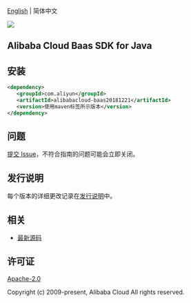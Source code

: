[English](README.md) | 简体中文

![](https://aliyunsdk-pages.alicdn.com/icons/AlibabaCloud.svg)

## Alibaba Cloud Baas SDK for Java

## 安装

```xml
<dependency>
   <groupId>com.aliyun</groupId>
   <artifactId>alibabacloud-baas20181221</artifactId>
   <version>使用maven标签所示版本</version>
</dependency>
```

## 问题

[提交 Issue](https://github.com/aliyun/alibabacloud-java-async-sdk/issues/new)，不符合指南的问题可能会立即关闭。

## 发行说明

每个版本的详细更改记录在[发行说明](./ChangeLog.txt)中。

## 相关

- [最新源码](https://github.com/aliyun/alibabacloud-async-java-sdk/)

## 许可证

[Apache-2.0](http://www.apache.org/licenses/LICENSE-2.0)

Copyright (c) 2009-present, Alibaba Cloud All rights reserved.
